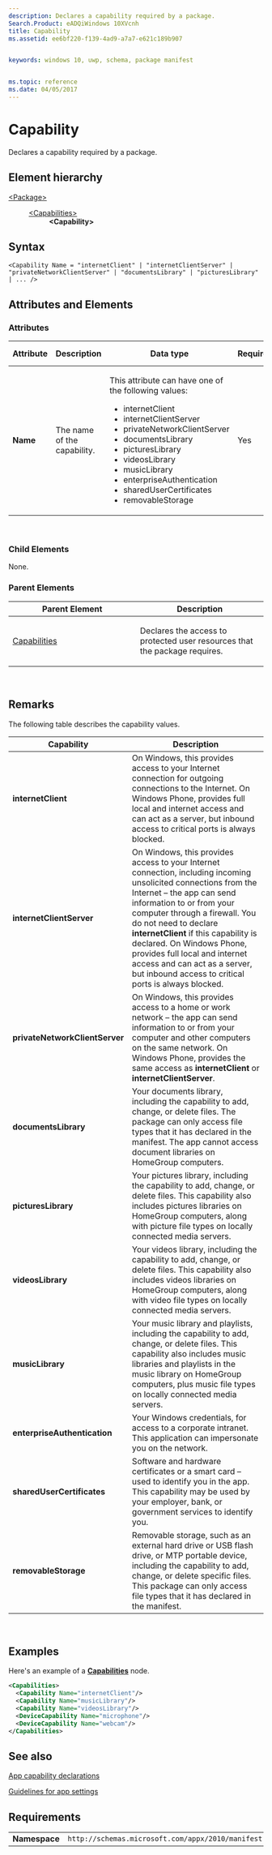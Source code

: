 ```yaml
---
description: Declares a capability required by a package.
Search.Product: eADQiWindows 10XVcnh
title: Capability
ms.assetid: ee6bf220-f139-4ad9-a7a7-e621c189b907


keywords: windows 10, uwp, schema, package manifest


ms.topic: reference
ms.date: 04/05/2017
---
```


# Capability




Declares a capability required by a package.

## Element hierarchy

<dl>
<dt><a href="element-package.md">&lt;Package&gt;</a></dt>
<dd>
<dl>
<dt><a href="element-capabilities.md">&lt;Capabilities&gt;</a></dt>
<dd><b>&lt;Capability&gt;</b></dd>
</dl>
</dd>
</dl>

## Syntax

``` syntax
<Capability Name = "internetClient" | "internetClientServer" | "privateNetworkClientServer" | "documentsLibrary" | "picturesLibrary" | ... />
```

## Attributes and Elements


### Attributes

<table>
<colgroup>
<col width="20%" />
<col width="20%" />
<col width="20%" />
<col width="20%" />
<col width="20%" />
</colgroup>
<thead>
<tr class="header">
<th>Attribute</th>
<th>Description</th>
<th>Data type</th>
<th>Required</th>
<th>Default value</th>
</tr>
</thead>
<tbody>
<tr class="odd">
<td><strong>Name</strong></td>
<td><p>The name of the capability.</p></td>
<td><p>This attribute can have one of the following values:</p>
<ul>
<li>internetClient</li>
<li>internetClientServer</li>
<li>privateNetworkClientServer</li>
<li>documentsLibrary</li>
<li>picturesLibrary</li>
<li>videosLibrary</li>
<li>musicLibrary</li>
<li>enterpriseAuthentication</li>
<li>sharedUserCertificates</li>
<li>removableStorage</li>
</ul></td>
<td>Yes</td>
<td></td>
</tr>
</tbody>
</table>

 

### Child Elements

None.

### Parent Elements

<table>
<colgroup>
<col width="50%" />
<col width="50%" />
</colgroup>
<thead>
<tr class="header">
<th>Parent Element</th>
<th>Description</th>
</tr>
</thead>
<tbody>
<tr class="odd">
<td><a href="element-capabilities.md">Capabilities</a> </td>
<td><p>Declares the access to protected user resources that the package requires.</p></td>
</tr>
</tbody>
</table>

 

## Remarks

The following table describes the capability values.

| Capability                     | Description                                                                                                                                                                                                                                                                                                                                                                                                                     |
|--------------------------------|---------------------------------------------------------------------------------------------------------------------------------------------------------------------------------------------------------------------------------------------------------------------------------------------------------------------------------------------------------------------------------------------------------------------------------|
| **internetClient**             | On Windows, this provides access to your Internet connection for outgoing connections to the Internet. On Windows Phone, provides full local and internet access and can act as a server, but inbound access to critical ports is always blocked.                                                                                                                                                                               |
| **internetClientServer**       | On Windows, this provides access to your Internet connection, including incoming unsolicited connections from the Internet – the app can send information to or from your computer through a firewall. You do not need to declare **internetClient** if this capability is declared. On Windows Phone, provides full local and internet access and can act as a server, but inbound access to critical ports is always blocked. |
| **privateNetworkClientServer** | On Windows, this provides access to a home or work network – the app can send information to or from your computer and other computers on the same network. On Windows Phone, provides the same access as **internetClient** or **internetClientServer**.                                                                                                                                                                       |
| **documentsLibrary**           | Your documents library, including the capability to add, change, or delete files. The package can only access file types that it has declared in the manifest. The app cannot access document libraries on HomeGroup computers.                                                                                                                                                                                                 |
| **picturesLibrary**            | Your pictures library, including the capability to add, change, or delete files. This capability also includes pictures libraries on HomeGroup computers, along with picture file types on locally connected media servers.                                                                                                                                                                                                     |
| **videosLibrary**              | Your videos library, including the capability to add, change, or delete files. This capability also includes videos libraries on HomeGroup computers, along with video file types on locally connected media servers.                                                                                                                                                                                                           |
| **musicLibrary**               | Your music library and playlists, including the capability to add, change, or delete files. This capability also includes music libraries and playlists in the music library on HomeGroup computers, plus music file types on locally connected media servers.                                                                                                                                                                  |
| **enterpriseAuthentication**   | Your Windows credentials, for access to a corporate intranet. This application can impersonate you on the network.                                                                                                                                                                                                                                                                                                              |
| **sharedUserCertificates**     | Software and hardware certificates or a smart card – used to identify you in the app. This capability may be used by your employer, bank, or government services to identify you.                                                                                                                                                                                                                                               |
| **removableStorage**           | Removable storage, such as an external hard drive or USB flash drive, or MTP portable device, including the capability to add, change, or delete specific files. This package can only access file types that it has declared in the manifest.                                                                                                                                                                                  |

 

## Examples

Here's an example of a [**Capabilities**](element-capabilities.md) node.

```XML
<Capabilities>
  <Capability Name="internetClient"/>
  <Capability Name="musicLibrary"/>
  <Capability Name="videosLibrary"/>
  <DeviceCapability Name="microphone"/>
  <DeviceCapability Name="webcam"/>
</Capabilities>
```

## See also


[App capability declarations](/previous-versions/windows/apps/hh464936(v=win.10))

[Guidelines for app settings](/windows/uwp/design/app-settings/guidelines-for-app-settings)

## Requirements

|               |                                                             |
|---------------|-------------------------------------------------------------|
| **Namespace** | `http://schemas.microsoft.com/appx/2010/manifest` |

 

 
